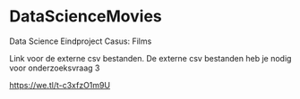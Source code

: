 # DataScienceMovies
Data Science Eindproject Casus: Films

Link voor de externe csv bestanden.
De externe csv bestanden heb je nodig voor onderzoeksvraag 3

https://we.tl/t-c3xfzO1m9U

